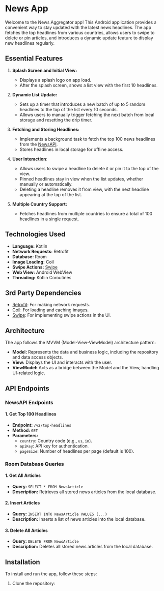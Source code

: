 # News App

Welcome to the News Aggregator app! This Android application provides a convenient way to stay updated with the latest news headlines. The app fetches the top headlines from various countries, allows users to swipe to delete or pin articles, and introduces a dynamic update feature to display new headlines regularly.

## Essential Features

1. **Splash Screen and Initial View:**
   - Displays a splash logo on app load.
   - After the splash screen, shows a list view with the first 10 headlines.

2. **Dynamic List Update:**
   - Sets up a timer that introduces a new batch of up to 5 random headlines to the top of the list every 10 seconds.
   - Allows users to manually trigger fetching the next batch from local storage and resetting the drip timer.

3. **Fetching and Storing Headlines:**
   - Implements a background task to fetch the top 100 news headlines from the [NewsAPI](https://newsapi.org).
   - Stores headlines in local storage for offline access.

4. **User Interaction:**
   - Allows users to swipe a headline to delete it or pin it to the top of the view.
   - Pinned headlines stay in view when the list updates, whether manually or automatically.
   - Deleting a headline removes it from view, with the next headline appearing at the top of the list.

5. **Multiple Country Support:**
   - Fetches headlines from multiple countries to ensure a total of 100 headlines in a single request.

## Technologies Used

- **Language:** Kotlin
- **Network Requests:** Retrofit
- **Database:** Room
- **Image Loading:** Coil
- **Swipe Actions:** [Swipe](https://github.com/saket/Swipe)
- **Web View:** Android WebView
- **Threading:** Kotlin Coroutines

## 3rd Party Dependencies

- [Retrofit](https://square.github.io/retrofit/): For making network requests.
- [Coil](https://coil-kt.github.io/coil/): For loading and caching images.
- [Swipe](https://github.com/saket/Swipe): For implementing swipe actions in the UI.

## Architecture

The app follows the MVVM (Model-View-ViewModel) architecture pattern:

- **Model:** Represents the data and business logic, including the repository and data access objects.
- **View:** Displays the UI and interacts with the user.
- **ViewModel:** Acts as a bridge between the Model and the View, handling UI-related logic.

## API Endpoints

### NewsAPI Endpoints

#### 1. Get Top 100 Headlines
- **Endpoint:** `/v2/top-headlines`
- **Method:** `GET`
- **Parameters:**
  - `country`: Country code (e.g., `us`, `in`).
  - `apiKey`: API key for authentication.
  - `pageSize`: Number of headlines per page (default is 100).

### Room Database Queries

#### 1. Get All Articles
- **Query:** `SELECT * FROM NewsArticle`
- **Description:** Retrieves all stored news articles from the local database.

#### 2. Insert Articles
- **Query:** `INSERT INTO NewsArticle VALUES (...)`
- **Description:** Inserts a list of news articles into the local database.

#### 3. Delete All Articles
- **Query:** `DELETE FROM NewsArticle`
- **Description:** Deletes all stored news articles from the local database.

## Installation

To install and run the app, follow these steps:

1. Clone the repository:

   ```bash
   
